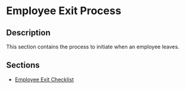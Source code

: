 # Employee Exit Process

## Description
This section contains the process to initiate when an employee leaves.

## Sections

- [Employee Exit Checklist](Departing%20Employees%20-%20${NAME}.md)
